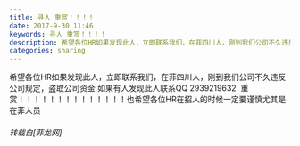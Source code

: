 ```yaml
---
title: 寻人 重赏！！！！
date: 2017-9-30 11:46
keywords: 寻人 重赏！！！！
description: 希望各位HR如果发现此人，立即联系我们，在菲四川人，刚到我们公司不久违反公司规定，盗取公司资金 如果有人发现此人联系QQ 2939219632  重赏！！！！！！！！！！！！！！也希望各位HR在招人的时候一定要谨慎尤其是在菲人员
categories: sharing
---
```

<td class="t_f" id="postmessage_907722">

希望各位HR如果发现此人，立即联系我们，在菲四川人，刚到我们公司不久违反公司规定，盗取公司资金 如果有人发现此人联系QQ 2939219632  重赏！！！！！！！！！！！！！！也希望各位HR在招人的时候一定要谨慎尤其是在菲人员</td>
###### 转载自[菲龙网]